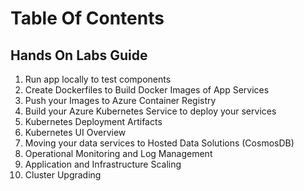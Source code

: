 # Table Of Contents

## Hands On Labs Guide
  1. Run app locally to test components
  2. Create Dockerfiles to Build Docker Images of App Services
  3. Push your Images to Azure Container Registry
  4. Build your Azure Kubernetes Service to deploy your services
  5. Kubernetes Deployment Artifacts
  6. Kubernetes UI Overview
  7. Moving your data services to Hosted Data Solutions (CosmosDB)
  8. Operational Monitoring and Log Management
  9. Application and Infrastructure Scaling
  10. Cluster Upgrading
  


